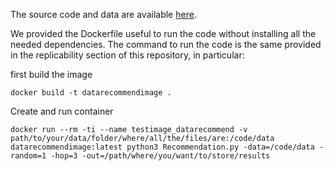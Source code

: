 The source code and data are available [here](https://github.com/xuwang0010/datarecommend).

We provided the Dockerfile useful to run the code without installing all the needed dependencies. The command to run the code is the same provided in the replicability section of this repository, in particular:



first build the image

`docker build -t datarecommendimage .`

Create and run container

`docker run --rm -ti --name testimage_datarecommend -v path/to/your/data/folder/where/all/the/files/are:/code/data datarecommendimage:latest python3 Recommendation.py -data=/code/data -random=1 -hop=3 -out=/path/where/you/want/to/store/results`

